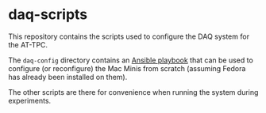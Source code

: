 # daq-scripts
This repository contains the scripts used to configure the DAQ system for the AT-TPC. 

The `daq-config` directory contains an [Ansible playbook](http://docs.ansible.com/index.html) that can be used
to configure (or reconfigure) the Mac Minis from scratch (assuming Fedora has already been installed on them).

The other scripts are there for convenience when running the system during experiments.
